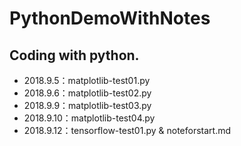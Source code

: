 # PythonDemoWithNotes
## Coding with python.
- 2018.9.5：matplotlib-test01.py
- 2018.9.6：matplotlib-test02.py
- 2018.9.9：matplotlib-test03.py
- 2018.9.10：matplotlib-test04.py
- 2018.9.12：tensorflow-test01.py & noteforstart.md
